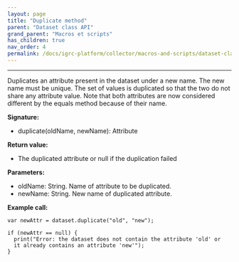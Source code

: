 ```yaml
---
layout: page
title: "Duplicate method"
parent: "Dataset class API"
grand_parent: "Macros et scripts"
has_children: true
nav_order: 4
permalink: /docs/igrc-platform/collector/macros-and-scripts/dataset-class-api/duplicate-method/
---
```

---

Duplicates an attribute present in the dataset under a new name.
The new name must be unique. The set of values is duplicated so that the two do not share any attribute value. Note that both attributes are now considered different by the equals method because of their name.  

**Signature:**   

- duplicate(oldName, newName): Attribute

**Return value:**   

- The duplicated attribute or null if the duplication failed

**Parameters:**   

- oldName: String. Name of attribute to be duplicated.
- newName: String. New name of duplicated attribute.

**Example call:**   

```
var newAttr = dataset.duplicate("old", "new");

if (newAttr == null) {
  print("Error: the dataset does not contain the attribute 'old' or
  it already contains an attribute 'new'");
}
```
